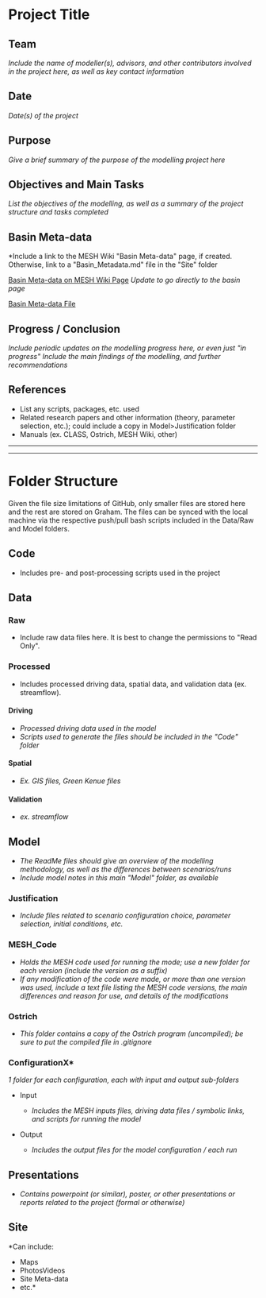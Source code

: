 # Project Title

## Team
  *Include the name of modeller(s), advisors, and other contributors involved in the project here, as well as key contact information*

## Date
*Date(s) of the project*

## Purpose
  *Give a brief summary of the purpose of the modelling project here*

## Objectives and Main Tasks
  *List the objectives of the modelling, as well as a summary of the project structure and tasks completed*

## Basin Meta-data
*Include a link to the MESH Wiki "Basin Meta-data" page, if created. Otherwise, link to a "Basin_Metadata.md" file in the "Site" folder

[Basin Meta-data on MESH Wiki Page](https://wiki.usask.ca/display/MESH/Basin+Meta-data) *Update to go directly to the basin page*

[Basin Meta-data File](https://github.com/HaleyBrauner/MESH_Repo_Template/blob/master/Site/BasinMetaData.md)

## Progress / Conclusion
*Include periodic updates on the modelling progress here, or even just "in progress"*
*Include the main findings of the modelling, and further recommendations*

## References
- List any scripts, packages, etc. used
- Related research papers and other information (theory, parameter selection, etc.); could include a copy in Model>Justification folder
- Manuals (ex. CLASS, Ostrich, MESH Wiki, other)

___
___
# Folder Structure
Given the file size limitations of GitHub, only smaller files are stored here and the rest are stored on Graham. The files can be synced with the local machine via the respective push/pull bash scripts included in the Data/Raw and Model folders.

## Code
- Includes pre- and post-processing scripts used in the project

## Data

### Raw
- Include raw data files here. It is best to change the permissions to "Read Only".

### Processed
- Includes processed driving data, spatial data, and validation data (ex. streamflow).

#### Driving
- *Processed driving data used in the model*
- *Scripts used to generate the files should be included in the "Code" folder*

#### Spatial
- *Ex. GIS files, Green Kenue files*

#### Validation
- *ex. streamflow*

## Model
- *The ReadMe files should give an overview of the modelling methodology, as well as the differences between scenarios/runs*
- *Include model notes in this main "Model" folder, as available*

### Justification
- *Include files related to scenario configuration choice, parameter selection, initial conditions, etc.*

### MESH_Code
- *Holds the MESH code used for running the mode; use a new folder for each version (include the version as a suffix)*
- *If any modification of the code were made, or more than one version was used, include a text file listing the MESH code versions, the main differences and reason for use, and details of the modifications*

### Ostrich
- *This folder contains a copy of the Ostrich program (uncompiled); be sure to put the compiled file in .gitignore*

### ConfigurationX*
*1 folder for each configuration, each with input and output sub-folders*

- Input  
  - *Includes the MESH inputs files, driving data files / symbolic links, and scripts for running the model*

- Output
  - *Includes the output files for the model configuration / each run*

## Presentations
- *Contains powerpoint (or similar), poster, or other presentations or reports related to the project (formal or otherwise)*

## Site
*Can include:
- Maps
- PhotosVideos
- Site Meta-data
- etc.*
